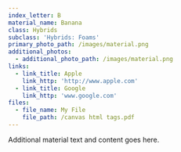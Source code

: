 ```yaml
---
index_letter: B
material_name: Banana
class: Hybrids
subclass: 'Hybrids: Foams'
primary_photo_path: /images/material.png
additional_photos:
  - additional_photo_path: /images/material.png
links:
  - link_title: Apple
    link_http: 'http://www.apple.com'
  - link_title: Google
    link_http: 'www.google.com'
files:
  - file_name: My File
    file_path: /canvas html tags.pdf
---
```


Additional material text and content goes here.